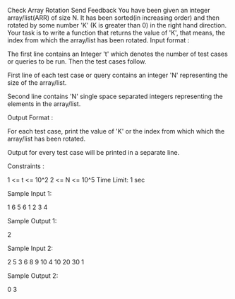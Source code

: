  Check Array Rotation
Send Feedback
You have been given an integer array/list(ARR) of size N. It has been sorted(in increasing order) and then rotated by some number 'K' (K is greater than 0) in the right hand direction.
Your task is to write a function that returns the value of 'K', that means, the index from which the array/list has been rotated.
Input format :

The first line contains an Integer 't' which denotes the number of test cases or queries to be run. Then the test cases follow.

First line of each test case or query contains an integer 'N' representing the size of the array/list.

Second line contains 'N' single space separated integers representing the elements in the array/list.

Output Format :

For each test case, print the value of 'K' or the index from which which the array/list has been rotated.

Output for every test case will be printed in a separate line.

Constraints :

1 <= t <= 10^2
2 <= N <= 10^5
Time Limit: 1 sec

Sample Input 1:

1
6
5 6 1 2 3 4

Sample Output 1:

2

Sample Input 2:

2
5
3 6 8 9 10
4
10 20 30 1

Sample Output 2:

0
3

